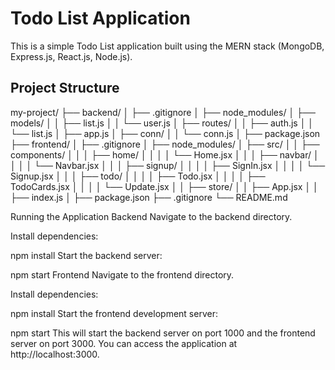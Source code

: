 # Todo List Application

This is a simple Todo List application built using the MERN stack (MongoDB, Express.js, React.js, Node.js).

## Project Structure

my-project/
├── backend/
│ ├── .gitignore
│ ├── node_modules/
│ ├── models/
│ │ ├── list.js
│ │ └── user.js
│ ├── routes/
│ │ ├── auth.js
│ │ └── list.js
│ ├── app.js
│ ├── conn/
│ │ └── conn.js
│ ├── package.json
├── frontend/
│ ├── .gitignore
│ ├── node_modules/
│ ├── src/
│ │ ├── components/
│ │ │ ├── home/
│ │ │ │ └── Home.jsx
│ │ │ ├── navbar/
│ │ │ │ └── Navbar.jsx
│ │ │ ├── signup/
│ │ │ │ ├── SignIn.jsx
│ │ │ │ └── Signup.jsx
│ │ │ ├── todo/
│ │ │ │ ├── Todo.jsx
│ │ │ │ ├── TodoCards.jsx
│ │ │ │ └── Update.jsx
│ │ ├── store/
│ │ ├── App.jsx
│ │ ├── index.js
│ ├── package.json
├── .gitignore
└── README.md

Running the Application
Backend
Navigate to the backend directory.

Install dependencies:

npm install
Start the backend server:

npm start
Frontend
Navigate to the frontend directory.

Install dependencies:

npm install
Start the frontend development server:

npm start
This will start the backend server on port 1000 and the frontend server on port 3000. You can access the application at http://localhost:3000.
